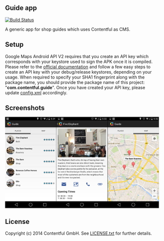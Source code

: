 ## Guide app

[![Build Status](https://travis-ci.org/contentful/guide-app-android.svg)](https://travis-ci.org/contentful/guide-app-android/builds#)

A generic app for shop guides which uses Contentful as CMS.

## Setup

Google Maps Android API V2 requires that you create an API key which corresponds with your keystore used to sign the APK once it is compiled. Please refer to the [official documentation][1] and follow a few easy steps to create an API key with your debug/release keystores, depending on your usage. When required to specify your SHA1 fingerprint along with the package name, you should provide the package name of this project: "**com.contentful.guide**". Once you have created your API key, please update [config.xml][2] accordingly.

## Screenshots

![Screenshots](screenshots/sc.png)

## License

Copyright (c) 2014 Contentful GmbH. See [LICENSE.txt][3] for further details.

[1]: https://developers.google.com/maps/documentation/android/start#get_an_android_certificate_and_the_google_maps_api_key
[2]: app/src/main/res/values/config.xml
[3]: LICENSE.txt
